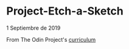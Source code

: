 # Project-Etch-a-Sketch

1 Septiembre de 2019 

From The Odin Project's [curriculum](https://www.theodinproject.com/courses/web-development-101/lessons/etch-a-sketch-project)

